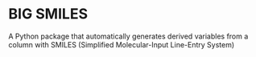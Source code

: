 # BIG SMILES
A Python package that automatically generates derived variables from a column with SMILES (Simplified Molecular-Input Line-Entry System)

